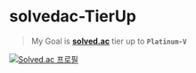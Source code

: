 # solvedac-TierUp

> My Goal is **[solved.ac](https://solved.ac/)** tier up to **`Platinum-V`**

[![Solved.ac 프로필](http://mazassumnida.wtf/api/v2/generate_badge?boj=smsmeee)](https://solved.ac/smsmeee)
